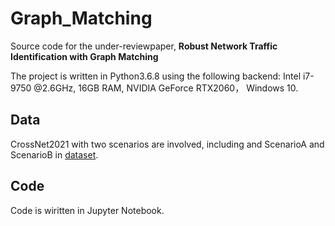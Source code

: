 # Graph_Matching

Source code for the under-reviewpaper, **Robust Network Traffic Identification with Graph Matching**

The project is written in Python3.6.8 using the following backend: Intel i7-9750 @2.6GHz, 16GB RAM, NVIDIA GeForce RTX2060， Windows 10.

## Data

CrossNet2021 with two scenarios are involved, including  and ScenarioA and ScenarioB in [dataset](./dataset).

## Code 
Code is wiritten in Jupyter Notebook.
